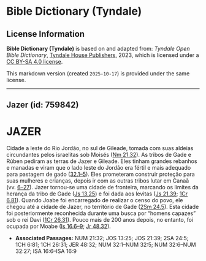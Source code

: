# Bible Dictionary (Tyndale)

## License Information

**Bible Dictionary (Tyndale)** is based on and adapted from: _Tyndale Open Bible Dictionary_, [Tyndale House Publishers](https://tyndaleopenresources.com/), 2023, which is licensed under a [CC BY-SA 4.0 license](https://creativecommons.org/licenses/by-sa/4.0/legalcode.en).

This markdown version (created `2025-10-17`) is provided under the same license.



--------------------------------

## Jazer (id: 759842)

JAZER
=====

Cidade a leste do Rio Jordão, no sul de Gileade, tomada com suas aldeias circundantes pelos israelitas sob Moisés ([Nm 21\.32](https://ref.ly/Num21:32)). As tribos de Gade e Rúben pediram as terras de Jazer e Gileade. Eles tinham grandes rebanhos e manadas e viram que o lado leste do Jordão era fértil e mais adequado para pastagem de gado ([32\.1–5](https://ref.ly/Num32:1-Num32:5)). Eles prometeram construir proteção para suas mulheres e crianças, depois ir com as outras tribos lutar em Canaã (vv. [6–27](https://ref.ly/Num32:6-Num32:27)). Jazer tornou\-se uma cidade de fronteira, marcando os limites da herança da tribo de Gade ([Js 13\.25](https://ref.ly/Josh13:25)) e foi dada aos levitas ([Js 21\.39](https://ref.ly/Josh21:39); [1Cr 6\.81](https://ref.ly/1Chr6:81)). Quando Joabe foi encarregado de realizar o censo do povo, ele chegou até a cidade de Jazer, no território de Gade ([2Sm 24\.5](https://ref.ly/2Sam24:5)). Esta cidade foi posteriormente reconhecida durante uma busca por “homens capazes” sob o rei Davi ([1Cr 26\.31](https://ref.ly/1Chr26:31)). Pouco mais de 200 anos depois, no entanto, foi ocupada por Moabe ([Is 16\.6–9](https://ref.ly/Isa16:6-Isa16:9); [Jr 48\.32](https://ref.ly/Jer48:32)).

* **Associated Passages:** NUM 21:32; JOS 13:25; JOS 21:39; 2SA 24:5; 1CH 6:81; 1CH 26:31; JER 48:32; NUM 32:1–NUM 32:5; NUM 32:6–NUM 32:27; ISA 16:6–ISA 16:9

